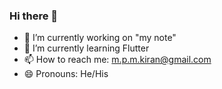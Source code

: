 ### Hi there 👋

- 🔭 I’m currently working on "my note"
- 🌱 I’m currently learning Flutter
- 📫 How to reach me: m.p.m.kiran@gmail.com
- 😄 Pronouns: He/His
